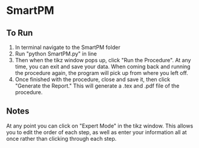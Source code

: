 # SmartPM

## To Run
1. In terminal navigate to the SmartPM folder
2. Run "python SmartPM.py" in line
3. Then when the tikz window pops up, click "Run the Procedure". At any time, you can exit and save your data. When coming back and running the procedure again, the program will pick up from where you left off.
4. Once finished with the procedure, close and save it, then click "Generate the Report." This will generate a .tex and .pdf file of the procedure.

## Notes
At any point you can click on "Expert Mode" in the tikz window. This allows you to edit the order of each step, as well as enter your information all at once rather than clicking through each step.